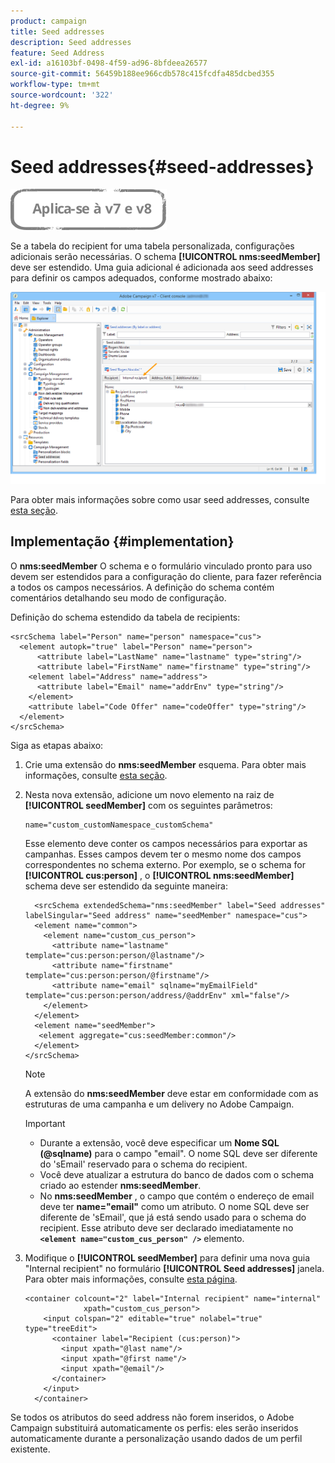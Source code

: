 ```yaml
---
product: campaign
title: Seed addresses
description: Seed addresses
feature: Seed Address
exl-id: a16103bf-0498-4f59-ad96-8bfdeea26577
source-git-commit: 56459b188ee966cdb578c415fcdfa485dcbed355
workflow-type: tm+mt
source-wordcount: '322'
ht-degree: 9%

---
```


# Seed addresses{#seed-addresses}

![](../../assets/common.svg)

Se a tabela do recipient for uma tabela personalizada, configurações adicionais serão necessárias. O schema **[!UICONTROL nms:seedMember]** deve ser estendido. Uma guia adicional é adicionada aos seed addresses para definir os campos adequados, conforme mostrado abaixo:

![](assets/s_ncs_user_seedlist_new_tab.png)

Para obter mais informações sobre como usar seed addresses, consulte [esta seção](../../delivery/using/about-seed-addresses.md).

## Implementação {#implementation}

O **nms:seedMember** O schema e o formulário vinculado pronto para uso devem ser estendidos para a configuração do cliente, para fazer referência a todos os campos necessários. A definição do schema contém comentários detalhando seu modo de configuração.

Definição do schema estendido da tabela de recipients:

```
<srcSchema label="Person" name="person" namespace="cus">
  <element autopk="true" label="Person" name="person">
      <attribute label="LastName" name="lastname" type="string"/>
      <attribute label="FirstName" name="firstname" type="string"/>
    <element label="Address" name="address">
      <attribute label="Email" name="addrEnv" type="string"/>
    </element>
    <attribute label="Code Offer" name="codeOffer" type="string"/>
  </element>
</srcSchema>
```

Siga as etapas abaixo:

1. Crie uma extensão do **nms:seedMember** esquema. Para obter mais informações, consulte [esta seção](../../configuration/using/extending-a-schema.md).
1. Nesta nova extensão, adicione um novo elemento na raiz de **[!UICONTROL seedMember]** com os seguintes parâmetros:

   ```
   name="custom_customNamespace_customSchema"
   ```

   Esse elemento deve conter os campos necessários para exportar as campanhas. Esses campos devem ter o mesmo nome dos campos correspondentes no schema externo. Por exemplo, se o schema for **[!UICONTROL cus:person]** , o **[!UICONTROL nms:seedMember]** schema deve ser estendido da seguinte maneira:

   ```
     <srcSchema extendedSchema="nms:seedMember" label="Seed addresses" labelSingular="Seed address" name="seedMember" namespace="cus">
     <element name="common">
       <element name="custom_cus_person">
         <attribute name="lastname" template="cus:person:person/@lastname"/>
         <attribute name="firstname" template="cus:person:person/@firstname"/>
         <attribute name="email" sqlname="myEmailField" template="cus:person:person/address/@addrEnv" xml="false"/>
       </element>
     </element>
     <element name="seedMember">
      <element aggregate="cus:seedMember:common"/>
     </element>
   </srcSchema>
   ```

   >[!NOTE]
   >
   >A extensão do **nms:seedMember** deve estar em conformidade com as estruturas de uma campanha e um delivery no Adobe Campaign.

   >[!IMPORTANT]
   >
   >
   >    
   >    
   >    * Durante a extensão, você deve especificar um **Nome SQL (@sqlname)** para o campo &quot;email&quot;. O nome SQL deve ser diferente do &#39;sEmail&#39; reservado para o schema do recipient.
   >    * Você deve atualizar a estrutura do banco de dados com o schema criado ao estender **nms:seedMember**.
   >    * No **nms:seedMember** , o campo que contém o endereço de email deve ter **name=&quot;email&quot;** como um atributo. O nome SQL deve ser diferente de &#39;sEmail&#39;, que já está sendo usado para o schema do recipient. Esse atributo deve ser declarado imediatamente no **`<element name="custom_cus_person" />`** elemento.


1. Modifique o **[!UICONTROL seedMember]** para definir uma nova guia &quot;Internal recipient&quot; no formulário **[!UICONTROL Seed addresses]** janela. Para obter mais informações, consulte [esta página](../../configuration/using/form-structure.md).

   ```
   <container colcount="2" label="Internal recipient" name="internal"
                xpath="custom_cus_person">
       <input colspan="2" editable="true" nolabel="true" type="treeEdit">
         <container label="Recipient (cus:person)">
           <input xpath="@last name"/>
           <input xpath="@first name"/>
           <input xpath="@email"/>
         </container>
       </input>
     </container>
   ```

Se todos os atributos do seed address não forem inseridos, o Adobe Campaign substituirá automaticamente os perfis: eles serão inseridos automaticamente durante a personalização usando dados de um perfil existente.

